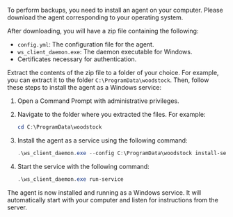 To perform backups, you need to install an agent on your computer. Please download the agent
corresponding to your operating system.

After downloading, you will have a zip file containing the following:

* `config.yml`: The configuration file for the agent.
* `ws_client_daemon.exe`: The daemon executable for Windows.
* Certificates necessary for authentication.

Extract the contents of the zip file to a folder of your choice. For example, you can extract it to
the folder `C:\ProgramData\woodstock`. Then, follow these steps to install the agent as a Windows
service:

1. Open a Command Prompt with administrative privileges.
2. Navigate to the folder where you extracted the files. For example:

    ```powershell
    cd C:\ProgramData\woodstock
    ```

3. Install the agent as a service using the following command:

    ```powershell
    .\ws_client_daemon.exe --config C:\ProgramData\woodstock install-service
    ```

4. Start the service with the following command:
  
    ```powershell
    .\ws_client_daemon.exe run-service
    ```

The agent is now installed and running as a Windows service. It will automatically start with your
computer and listen for instructions from the server.
